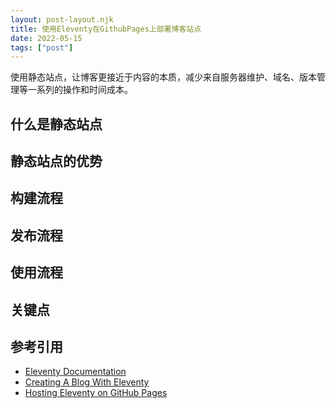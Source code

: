 ```yaml
---
layout: post-layout.njk
title: 使用Eleventy在GithubPages上部署博客站点
date: 2022-05-15
tags: ["post"]
---
```


<!-- Excerpt Start -->

使用静态站点，让博客更接近于内容的本质，减少来自服务器维护、域名、版本管理等一系列的操作和时间成本。

<!-- Excerpt End -->

## 什么是静态站点

## 静态站点的优势

## 构建流程

## 发布流程

## 使用流程

## 关键点

## 参考引用
- [Eleventy Documentation]('https://www.11ty.dev/docs/tutorials/')  
- [Creating A Blog With Eleventy]('https://keepinguptodate.com/pages/2019/06/creating-blog-with-eleventy/')  
- [Hosting Eleventy on GitHub Pages]('https://quinndombrowski.com/blog/2022/05/07/hosting-eleventy-on-github-pages/')  
